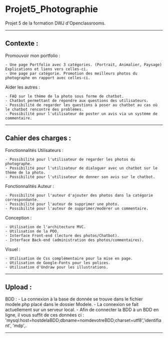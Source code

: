 # Projet5_Photographie

Projet 5 de la formation DWJ d'Openclassrooms.

----------------------------------------------
Contexte :
----------------------------------------------

Promouvoir mon portfolio :

    - Une page Portfolio avec 3 catégories. (Portrait, Animalier, Paysage) Explications et liens vers celles-ci.
    - Une page par catégorie. Promotion des meilleurs photos du photographe en rapport avec celles-ci.

Aider les autres :

    - FAQ sur le thème de la photo sous forme de chatbot.
    - Chatbot permettant de répondre aux questions des utilisateurs.
    - Possibilité de regarder les questions à poser au chatbot au cas où le chatbot rencontre des problèmes.
    - Possibilité pour l'utilisateur de poster un avis via un système de commentaire.

----------------------------------------------
Cahier des charges :
----------------------------------------------

Fonctionnalités Utilisateurs :

    - Possibilité pour l'utilisateur de regarder les photos du photographe.
    - Possibilité pour l'utilisateur de dialoguer avec un chatbot sur le thème de la photo.       
    - Possibilité pour l'utilisateur de donner son avis sur le chatbot.   

Fonctionnalités Auteur :

    - Possibilité pour l'auteur d'ajouter des photos dans la catégorie correspondante.
    - Possibilité pour l'auteur de supprimer une photo.
    - Possibilité pour l'auteur de supprimer/modérer un commentaire.

Conception :

    - Utilisation de l'architecture MVC.
    - Utilisation de la POO.
    - Interface Front-end (lecture des photos/Chatbot).
    - Interface Back-end (administration des photos/commentaires).   

Visuel :

    - Utilisation de Css complémentaire pour la mise en page.
    - Utilisation de Google-Fonts pour les polices.
    - Utilisation d'Undraw pour les illustrations. 

----------------------------------------------
Upload :
----------------------------------------------

BDD :
    - La connexion à la base de donnée se trouve dans le fichier modele.php placé dans le dossier Modele.
    - La connexion se fait actuellement sur un serveur local.
    - Afin de connecter la BDD à un BDD en ligne, il vous suffit de ces données ci : 'mysql:host=hostdelaBDD;dbname=nomdevotreBDD;charset=utf8','identifiant', 'mdp',.

----------------------------------------------